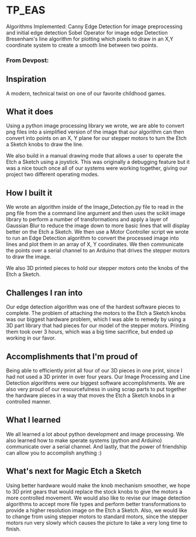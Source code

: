 # TP_EAS

Algorithms Implemented:
  Canny Edge Detection for image preprocessing and initial edge detection
  Sobel Operator for image edge Detection
  Bresenham's line algorithm for plotting which pixels to draw in an X,Y coordinate system to create a smooth line between two points.

### From Devpost:

## Inspiration
A modern, technical twist on one of our favorite childhood games.

## What it does
Using a python image processing library we wrote, we are able to convert png files into a simplified version of the image that our algorithm can then convert into points on an X, Y plane for our stepper motors to turn the Etch a Sketch knobs to draw the line.

We also build in a manual drawing mode that allows a user to operate the Etch a Sketch using a joystick. This was originally a debugging feature but it was a nice touch once all of our systems were working together, giving our project two different operating modes.  

## How I built it
We wrote an algorithm inside of the Image_Detection.py file to read in the png file from the a command line argument and then uses the scikit image library to perform a number of transformations and apply a layer of Gaussian Blur to reduce the image down to more basic lines that will display better on the Etch a Sketch. We then use a Motor Controller script we wrote to run an Edge Detection algorithm to convert the processed image into lines and plot them in an array of X, Y coordinates. We then communicate the points over a serial channel to an Arduino that drives the stepper motors to draw the image.

We also 3D printed pieces to hold our stepper motors onto the knobs of the Etch a Sketch.

## Challenges I ran into

Our edge detection algorithm was one of the hardest software pieces to complete. The problem of attaching the motors to the Etch a Sketch knobs was our biggest hardware problem, which I was able to remedy by using a 3D part library that had pieces for our model of the stepper motors. Printing them took over 3 hours, which was a big time sacrifice, but ended up working in our favor.

## Accomplishments that I'm proud of

Being able to efficiently print all four of our 3D pieces in one print, since I had not used a 3D printer in over four years.
Our Image Processing and Line Detection algorithms were our biggest software accomplishments. We are also very proud of our resourcefulness in using scrap parts to put together the hardware pieces in a way that moves the Etch a Sketch knobs in a controlled manner.  

## What I learned

We all learned a lot about python development and image processing. We also learned how to make sperate systems (python and Arduino) communicate over a serial channel. And lastly, that the power of friendship can allow you to accomplish anything :)

## What's next for Magic Etch a Sketch
Using better hardware would make the knob mechanism smoother, we hope to 3D print gears that would replace the stock knobs to give the motors a more controlled movement. We would also like to revise our image detection algorithms to accept more file types and perform better transformations to provide a higher resolution image on the Etch a Sketch. Also, we would like to change from using stepper motors to standard motors, since the stepper motors run very slowly which causes the picture to take a very long time to finish.
